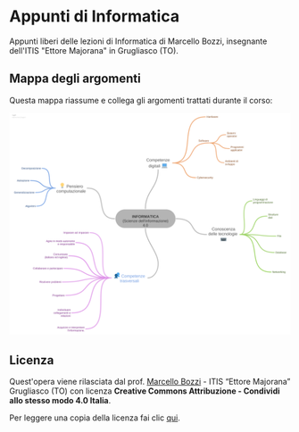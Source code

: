 # Appunti di Informatica
Appunti liberi delle lezioni di Informatica di Marcello Bozzi, insegnante dell'ITIS "Ettore Majorana" in Grugliasco (TO).

## Mappa degli argomenti
Questa mappa riassume e collega gli argomenti trattati durante il corso:

![Mappa degli argomenti di informatica](/_mappa-argomenti-di-informatica-4.png)

## Licenza
Quest'opera viene rilasciata dal prof. [Marcello Bozzi](https://marcellobozzi.it) - ITIS “Ettore Majorana” Grugliasco (TO) con licenza **Creative Commons Attribuzione - Condividi allo stesso modo 4.0 Italia**.

Per leggere una copia della licenza fai clic [qui](/LICENSE).